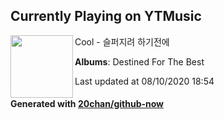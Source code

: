 ## Currently Playing on YTMusic

[<img align="left" width="100" src="https://lh3.googleusercontent.com/KoaQ7sr_km1IPY1BjC4IIiQSPyzFvMzsF7eRM3vmlMLuHSjKvI6inNqiOwQu6Z17R0O1LR16X_V4qXjPMA">](https://music.youtube.com/channel/UCYz8SkesOW9PBgo7tr8E9mQ)

Cool - 슬퍼지려 하기전에

**Albums**: Destined For The Best

Last updated at 08/10/2020 18:54

#### Generated with [20chan/github-now](https://github.com/20chan/github-now)


<!--
**20chan/20chan** is a ✨ _special_ ✨ repository because its `README.md` (this file) appears on your GitHub profile.

Here are some ideas to get you started:

- 🔭 I’m currently working on ...
- 🌱 I’m currently learning ...
- 👯 I’m looking to collaborate on ...
- 🤔 I’m looking for help with ...
- 💬 Ask me about ...
- 📫 How to reach me: ...
- 😄 Pronouns: ...
- ⚡ Fun fact: ...
-->
